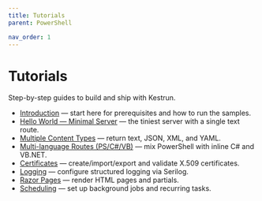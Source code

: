 ```yaml
---
title: Tutorials
parent: PowerShell

nav_order: 1 
---
```


# Tutorials

Step-by-step guides to build and ship with Kestrun.

- [Introduction](./Introduction.md) — start here for prerequisites and how to run the samples.
- [Hello World — Minimal Server](./Hello-World-Minimal-Server.md) — the tiniest server with a single text route.
- [Multiple Content Types](./Multiple-Content-Types.md) — return text, JSON, XML, and YAML.
- [Multi-language Routes (PS/C#/VB)](./Multi-Language-Routes.md) — mix PowerShell with inline C# and VB.NET.
- [Certificates](./Certificates.md) — create/import/export and validate X.509 certificates.
- [Logging](./Logging.md) — configure structured logging via Serilog.
- [Razor Pages](./RazorPages.md) — render HTML pages and partials.
- [Scheduling](./Scheduling.md) — set up background jobs and recurring tasks.
